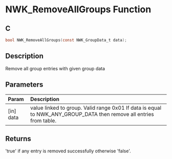 # NWK_RemoveAllGroups Function

## C

```c
bool NWK_RemoveAllGroups(const NWK_GroupData_t data);
```

## Description

 Remove all group entries with given group data

## Parameters

| Param | Description |
|:----- |:----------- |
| [in] data | value linked to group. Valid range 0x01 If data is equal to NWK_ANY_GROUP_DATA then remove all entries from table.  

## Returns

 'true' if any entry is removed successfully otherwise 'false'. 

